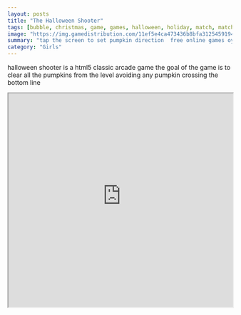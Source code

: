 ```yaml
---
layout: posts
title: "The Halloween Shooter"
tags: [bubble, christmas, game, games, halloween, holiday, match, matching, party, seasonal, shoot, shooter, free, online, games, oyna, game, free, games, play, play, games]
image: "https://img.gamedistribution.com/11ef5e4ca473436b8bfa312545919441.jpg"
summary: "tap the screen to set pumpkin direction  free online games oyna game free games play play games"
category: "Girls"
---
```


halloween shooter is a html5 classic arcade game the goal of the game is to clear all the pumpkins from the level avoiding any pumpkin crossing the bottom line

<iframe width="100%" height="480px;" src="https://html5.gamedistribution.com/11ef5e4ca473436b8bfa312545919441/"></iframe>